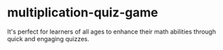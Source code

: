 # multiplication-quiz-game
It's perfect for learners of all ages to enhance their math abilities through quick and engaging quizzes.  
